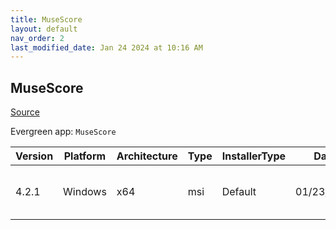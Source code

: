 ```yaml
---
title: MuseScore
layout: default
nav_order: 2
last_modified_date: Jan 24 2024 at 10:16 AM
---
```


## MuseScore

[Source](https://musescore.org/)

Evergreen app: `MuseScore`

| Version | Platform | Architecture | Type | InstallerType | Date       | Size      | URI                                                                                                                                                                                                          |
| ------- | -------- | ------------ | ---- | ------------- | ---------- | --------- | ------------------------------------------------------------------------------------------------------------------------------------------------------------------------------------------------------------ |
| 4.2.1   | Windows  | x64          | msi  | Default       | 01/23/2024 | 108605440 | [https://github.com/musescore/MuseScore/releases/download/v4.2.1/MuseScore-4.2.1.240230937-x86_64.msi](https://github.com/musescore/MuseScore/releases/download/v4.2.1/MuseScore-4.2.1.240230937-x86_64.msi) |
